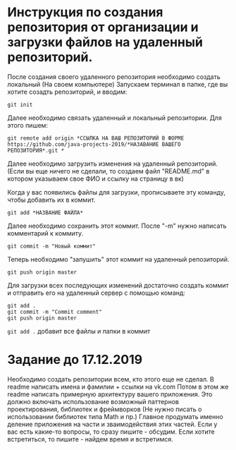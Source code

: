 
# Инструкция по создания репозитория от организации и загрузки файлов на удаленный репозиторий.

После создания своего удаленного репозитория необходимо создать локальный (На своем компьютере)
Запускаем терминал в папке, где вы хотите созадть репозиторий, и вводим:
```
git init
```
Далее необходимо связать удаленный и локальный репозитории. Для этого пишем:
```
git remote add origin *ССЫЛКА НА ВАШ РЕПОЗИТОРИЙ В ФОРМЕ https://github.com/java-projects-2019/*НАЗАВАНИЕ ВАШЕГО РЕПОЗИТОРИЯ*.git *
```

Далее необходимо загрузить изменения на удаленный репозиторий. (Если вы еще ничего не сделали, то создаем файл "README.md" в котором указываем свое ФИО и ссылку на страницу в вк)

Когда у вас появились файлы для загрузки, прописываете эту команду, чтобы добавить их в коммит.
```
git add *НАЗВАНИЕ ФАЙЛА*
```
Далее необходимо сохранить этот коммит. После "-m" нужно написать комментарий к коммиту.
```
git commit -m "Новый коммит"
```
Теперь необходимо "запушить" этот коммит на удаленный репозиторий.
```
git push origin master 
```
Для загрузки всех последующих изменений достаточно создать коммит и отправить его на удаленный сервер с помощью команд:
```
git add .
git commit -m "Commit comment"
git push origin master
```

```git add .``` добавит все файлы и папки в коммит

# Задание до 17.12.2019
Необходимо создать репозитории всем, кто этого еще не сделал. В readme написать имена и фамилии + ссылки на vk.com
Потом в этом же readme написать примерную архитектуру вашего приложения. Это должно включать использование возможный паттернов проектирования, библиотек и фреймворков (Не нужно писать о использовании библиотек типа Math и пр.) 
Главное продумать именно деление приложения на части и зваимодействия этих частей. Если у вас есть какие-то вопросы, то сразу пишите - обсудим. Если хотите встретиться, то пишите - найдем время и встретимся. 

